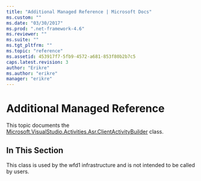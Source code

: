 ```yaml
---
title: "Additional Managed Reference | Microsoft Docs"
ms.custom: ""
ms.date: "03/30/2017"
ms.prod: ".net-framework-4.6"
ms.reviewer: ""
ms.suite: ""
ms.tgt_pltfrm: ""
ms.topic: "reference"
ms.assetid: 453917f7-5fb9-4572-a681-853f80b2b7c5
caps.latest.revision: 3
author: "Erikre"
ms.author: "erikre"
manager: "erikre"
---
```

# Additional Managed Reference
This topic documents the [Microsoft.VisualStudio.Activities.Asr.ClientActivityBuilder](../../../../../docs/framework/configuring-apps/file-schema/file-schema/windows-workflow-foundation/microsoft-visualstudio-activities-asr-clientactivitybuilder.md) class.  
  
## In This Section  
 This class is used by the wfd1 infrastructure and is not intended to be called by users.